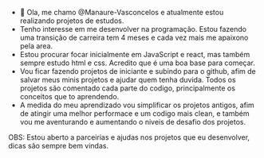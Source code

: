 - 👋 Ola, me chamo @Manaure-Vasconcelos e atualmente estou realizando projetos de estudos.
- Tenho interesse em me desenvolver na programação. Estou fazendo uma transição de carreira tem 4 meses e cada vez mais me apaixono pela area.
- Estou procurar focar inicialmente em JavaScript e react, mas também sempre estudo html e css. Acredito que é uma boa base para começar.
- Vou ficar fazendo projetos de iniciante e subindo para o github, afim de salvar meus minis projetos e ajudar quem tenha duvida. Todos os projetos são comentado cada parte do codigo, principalmente os conceitos que to aprendendo.
- A medida do meu aprendizado vou simplificar os projetos antigos, afim de atingir uma melhor performace e um codigo mais clean, e também vou me aventurando e aumentando o niveis de desafio dos projetos.

OBS: Estou aberto a parceirias e ajudas nos projetos que eu desenvolver, dicas são sempre bem vindas.
